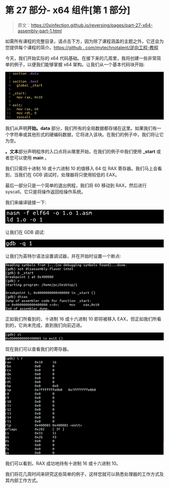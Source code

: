 # 第 27 部分- x64 组件[第 1 部分]

> 原文：<https://0xinfection.github.io/reversing/pages/part-27-x64-assembly-part-1.html>

如需所有课程的完整目录，请点击下方，因为除了课程涵盖的主题之外，它还会为您提供每个课程的简介。[https://github . com/mytechnotalent/逆向工程-教程](https://github.com/mytechnotalent/Reverse-Engineering-Tutorial)

今天，我们开始实际的 x64 代码基础。在接下来的几周里，我将创建一些非常简单的例子，以便我们能够掌握 x64 架构。让我们从一个基本代码块开始:

![](img/e7317ed3864bf80206e0259b15a5a3c2.png)

我们从声明**开始。data** 部分，我们所有的全局数据都存储在这里。如果我们有一个字符串或其他形式的硬编码数据，它将进入该块。在我们的例子中，我们将让它为空。

**。文本**部分声明程序的入口点将从哪里开始，在我们的例子中我们使用 **_start** 或者您可以使用 **main** 。

我们只需将十进制 16 或十六进制 10 的值移入 64 位 RAX 寄存器。我们马上会看到，当我们在 GDB 调试时，处理器将只使用较低的 EAX。

最后一部分只是一个简单的退出例程，我们将 60 移动到 RAX，然后进行 syscall。它只是将操作返回给操作系统。

我们来编译链接一下:

![](img/29af16299bf4778e0850f39323ff66c3.png)

让我们在 GDB 调试:

![](img/2d1101aed83fc99f1edcd7233dfb5d86.png)

让我们为英特尔语法设置调试器，并在开始时设置一个断点:

![](img/7a9298b0fd17401d6de4c7b908b88635.png)

正如我们所看到的，十进制 16 或十六进制 10 即将被移入 EAX，但正如我们所看到的，它尚未完成，直到我们向前迈进。

![](img/b6090e0af353639c1a8df8920f75250d.png)

现在我们可以查看我们的寄存器。

![](img/6908adf8cbe5c3eb682771be72c793bf.png)

我们可以看到，RAX 成功地持有十进制 16 或十六进制 10。

我们将花几周时间来研究这些简单的例子，这样您就可以熟悉处理器的工作方式及其内部工作方式。